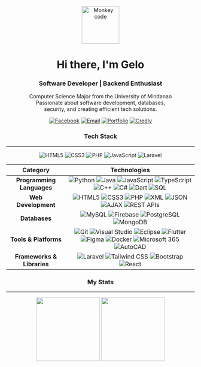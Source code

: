 <div align="center">
  <img src="https://media0.giphy.com/media/v1.Y2lkPTc5MGI3NjExNjNiejN5czR4b3B3dHlteTd3YmVtbnp1aHczd3JuZ2ZiYjMyeG55eiZlcD12MV9pbnRlcm5hbF9naWZfYnlfaWQmY3Q9Zw/g2jj9VAIBluIreVNsb/giphy.gif" width="100" alt="Monkey code" />

  <h1>Hi there, I'm Gelo</h1>
  <h3>Software Developer | Backend Enthusiast</h3>

  <p>
    Computer Science Major from the University of Mindanao<br>
    Passionate about software development, databases,<br>
    security, and creating efficient tech solutions.
  </p>

  [![Facebook](https://img.shields.io/badge/-Facebook-1877F2?style=flat&logo=facebook&logoColor=white)](https://facebook.com/angelo.m.morales.9)
  [![Email](https://img.shields.io/badge/-Email-D14836?style=flat&logo=gmail&logoColor=white)](mailto:morales.angelo2000@gmail.com)
  [![Portfolio](https://img.shields.io/badge/-Portfolio-24292F?style=flat&logo=vercel&logoColor=white)](https://therealangelo.github.io/portfolioAngelo/)
  [![Credly](https://img.shields.io/badge/-Credly-FF6B00?style=flat&logo=credly&logoColor=white)](https://www.credly.com/users/angelo-morales.dad44d28)



</div>

<div align="center">

### Tech Stack

---

![HTML5](https://img.shields.io/badge/-HTML5-E34F26?style=flat&logo=html5&logoColor=white)
![CSS3](https://img.shields.io/badge/-CSS3-1572B6?style=flat&logo=css3&logoColor=white)
![PHP](https://img.shields.io/badge/-PHP-777BB4?style=flat&logo=php&logoColor=white)
![JavaScript](https://img.shields.io/badge/-JavaScript-F7DF1E?style=flat&logo=javascript&logoColor=black)
![Laravel](https://img.shields.io/badge/-Laravel-FF2D20?style=flat&logo=laravel&logoColor=white)

| Category | Technologies |
| :--------: | :------------: |
| **Programming Languages** | ![Python](https://img.shields.io/badge/-Python-3776AB?style=flat&logo=python&logoColor=white) ![Java](https://img.shields.io/badge/-Java-007396?style=flat&logo=java&logoColor=white) ![JavaScript](https://img.shields.io/badge/-JavaScript-F7DF1E?style=flat&logo=javascript&logoColor=black) ![TypeScript](https://img.shields.io/badge/-TypeScript-3178C6?style=flat&logo=typescript&logoColor=white) ![C++](https://img.shields.io/badge/-C++-00599C?style=flat&logo=cplusplus&logoColor=white) ![C#](https://img.shields.io/badge/-C%23-239120?style=flat&logo=csharp&logoColor=white) ![Dart](https://img.shields.io/badge/-Dart-0175C2?style=flat&logo=dart&logoColor=white) ![SQL](https://img.shields.io/badge/-SQL-4479A1?style=flat&logo=postgresql&logoColor=white) |
| **Web Development** | ![HTML5](https://img.shields.io/badge/-HTML5-E34F26?style=flat&logo=html5&logoColor=white) ![CSS3](https://img.shields.io/badge/-CSS3-1572B6?style=flat&logo=css3&logoColor=white) ![PHP](https://img.shields.io/badge/-PHP-777BB4?style=flat&logo=php&logoColor=white) ![XML](https://img.shields.io/badge/-XML-0C54C2?style=flat&logo=xml&logoColor=white) ![JSON](https://img.shields.io/badge/-JSON-000000?style=flat&logo=json&logoColor=white) ![AJAX](https://img.shields.io/badge/-AJAX-4285F4?style=flat&logo=ajax&logoColor=white) ![REST APIs](https://img.shields.io/badge/-REST%20APIs-FF6C37?style=flat&logo=postman&logoColor=white) |
| **Databases** | ![MySQL](https://img.shields.io/badge/-MySQL-4479A1?style=flat&logo=mysql&logoColor=white) ![Firebase](https://img.shields.io/badge/-Firebase-FFCA28?style=flat&logo=firebase&logoColor=black) ![PostgreSQL](https://img.shields.io/badge/-PostgreSQL-336791?style=flat&logo=postgresql&logoColor=white) ![MongoDB](https://img.shields.io/badge/-MongoDB-47A248?style=flat&logo=mongodb&logoColor=white) |
| **Tools & Platforms** | ![Git](https://img.shields.io/badge/-Git-F05032?style=flat&logo=git&logoColor=white) ![Visual Studio](https://img.shields.io/badge/-Visual%20Studio-5C2D91?style=flat&logo=visualstudio&logoColor=white) ![Eclipse](https://img.shields.io/badge/-Eclipse-2C2255?style=flat&logo=eclipse&logoColor=white) ![Flutter](https://img.shields.io/badge/-Flutter-02569B?style=flat&logo=flutter&logoColor=white) ![Figma](https://img.shields.io/badge/-Figma-F24E1E?style=flat&logo=figma&logoColor=white) ![Docker](https://img.shields.io/badge/-Docker-2496ED?style=flat&logo=docker&logoColor=white) ![Microsoft 365](https://img.shields.io/badge/-Microsoft%20365-0078D4?style=flat&logo=microsoft-office&logoColor=white) ![AutoCAD](https://img.shields.io/badge/-AutoCAD-0696D7?style=flat&logo=autodesk&logoColor=white) |
| **Frameworks & Libraries** | ![Laravel](https://img.shields.io/badge/-Laravel-FF2D20?style=flat&logo=laravel&logoColor=white) ![Tailwind CSS](https://img.shields.io/badge/-Tailwind%20CSS-38B2AC?style=flat&logo=tailwind-css&logoColor=white) ![Bootstrap](https://img.shields.io/badge/-Bootstrap-7952B3?style=flat&logo=bootstrap&logoColor=white) ![React](https://img.shields.io/badge/-React-61DAFB?style=flat&logo=react&logoColor=black) |
</div>

<div align="center">

### My Stats

---

</div>

<div align="center">

  <img src="https://github-readme-stats.vercel.app/api?username=therealangelo&show_icons=true&theme=radical&count_private=true" height="170" />
  <img src="https://github-readme-streak-stats.herokuapp.com/?user=therealangelo&theme=radical" height="170" />
</div>

